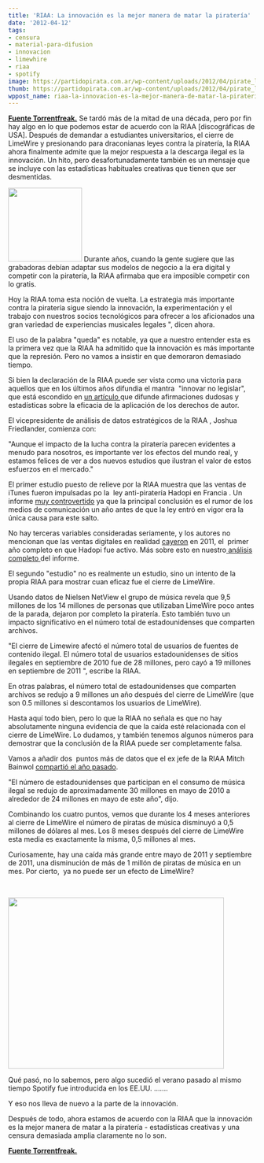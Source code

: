 ```yaml
---
title: 'RIAA: La innovación es la mejor manera de matar la piratería'
date: '2012-04-12'
tags:
- censura
- material-para-difusion
- innovacion
- limewhire
- riaa
- spotify
image: https://partidopirata.com.ar/wp-content/uploads/2012/04/pirate_logo.jpg
thumb: https://partidopirata.com.ar/wp-content/uploads/2012/04/pirate_logo-115x115.jpg
wppost_name: riaa-la-innovacion-es-la-mejor-manera-de-matar-la-pirateria
---
```


<strong><a href="https://torrentfreak.com/riaa-innovation-is-the-best-way-to-kill-piracy-120412/" target="_blank">Fuente Torrentfreak.</a></strong>
Se tardó más de la mitad de una década, pero por fin hay algo en lo que podemos estar de acuerdo con la RIAA [discográficas de USA]. Después de demandar a estudiantes universitarios, el cierre de LimeWire y presionando para draconianas leyes contra la piratería, la RIAA ahora finalmente admite que la mejor respuesta a la descarga ilegal es la innovación. Un hito, pero desafortunadamente también es un mensaje que se incluye con las estadísticas habituales creativas que tienen que ser desmentidas.

<a href="https://partidopirata.com.ar/wp-content/uploads/2012/04/pirate_logo.jpg"><img class="alignright size-full wp-image-3922" title="pirate_logo" src="https://partidopirata.com.ar/wp-content/uploads/2012/04/pirate_logo.jpg" alt="" width="150" height="150" /></a>
Durante años, cuando la gente sugiere que las grabadoras debían adaptar sus modelos de negocio a la era digital y competir con la piratería, la RIAA afirmaba que era imposible competir con lo gratis.

Hoy la RIAA toma esta noción de vuelta.
La estrategia más importante contra la piratería sigue siendo la innovación, la experimentación y el trabajo con nuestros socios tecnológicos para ofrecer a los aficionados una gran variedad de experiencias musicales legales ", dicen ahora.

El uso de la palabra "queda" es notable, ya que a nuestro entender esta es la primera vez que la RIAA ha admitido que la innovación es más importante que la represión. Pero no vamos a insistir en que demoraron demasiado tiempo.

Si bien la declaración de la RIAA puede ser vista como una victoria para aquellos que en los últimos años difundia el mantra  "innovar no legislar", que está escondido en <a href="http://www.riaa.com/blog.php?content_selector=riaa-news-blog&amp;blog_selector=Mount&amp;news_month_filter=4&amp;news_year_filter=2012">un artículo </a>que difunde afirmaciones dudosas y estadísticas sobre la eficacia de la aplicación de los derechos de autor.

El vicepresidente de análisis de datos estratégicos de la RIAA , Joshua Friedlander, comienza con:

"Aunque el impacto de la lucha contra la piratería parecen evidentes a menudo para nosotros, es importante ver los efectos del mundo real, y estamos felices de ver a dos nuevos estudios que ilustran el valor de estos esfuerzos en el mercado."

El primer estudio puesto de relieve por la RIAA muestra que las ventas de iTunes fueron impulsadas po la  ley anti-piratería Hadopi en Francia . Un informe <a href="http://torrentfreak.com/anti-piracy-no-effect-on-itunes-sales-120124/">muy controvertido</a> ya que la principal conclusión es el rumor de los medios de comunicación un año antes de que la ley entró en vigor era la única causa para este salto.

No hay terceras variables consideradas seriamente, y los autores no mencionan que las ventas digitales en realidad <a href="http://torrentfreak.com/french-three-strikes-law-slashes-piracy-but-fails-to-boost-sales-120330/">cayeron</a> en 2011, el  primer año completo en que Hadopi fue activo. Más sobre esto en nuestro<a href="https://partidopirata.com.ar/3702/francia-la-ley-antipirateria-de-los-tres-avisos-no-logra-aumentar-las-ventas"> análisis completo </a>del informe.

El segundo "estudio" no es realmente un estudio, sino un intento de la propia RIAA para mostrar cuan eficaz fue el cierre de LimeWire.

Usando datos de Nielsen NetView el grupo de música revela que 9,5 millones de los 14 millones de personas que utilizaban LimeWire poco antes de la parada, dejaron por completo la piratería. Esto también tuvo un impacto significativo en el número total de estadounidenses que comparten archivos.

"El cierre de Limewire afectó el número total de usuarios de fuentes de contenido ilegal. El número total de usuarios estadounidenses de sitios ilegales en septiembre de 2010 fue de 28 millones, pero cayó a 19 millones en septiembre de 2011 ", escribe la RIAA.

En otras palabras, el número total de estadounidenses que comparten archivos se redujo a 9 millones un año después del cierre de LimeWire (que son 0.5 millones si descontamos los usuarios de LimeWire).

Hasta aquí todo bien, pero lo que la RIAA no señala es que no hay absolutamente ninguna evidencia de que la caída esté relacionada con el cierre de LimeWire. Lo dudamos, y también tenemos algunos números para demostrar que la conclusión de la RIAA puede ser completamente falsa.

Vamos a añadir dos  puntos más de datos que el ex jefe de la RIAA Mitch Bainwol <a href="http://torrentfreak.com/new-and-old-riaa-ceos-agree-were-beating-piracy-110812/">compartió el año pasado</a>.

"El número de estadounidenses que participan en el consumo de música ilegal se redujo de aproximadamente 30 millones en mayo de 2010 a alrededor de 24 millones en mayo de este año", dijo.

Combinando los cuatro puntos, vemos que durante los 4 meses anteriores al cierre de LimeWire el número de piratas de música disminuyó a 0,5 millones de dólares al mes. Los 8 meses después del cierre de LimeWire esta media es exactamente la misma, 0,5 millones al mes.

Curiosamente, hay una caída más grande entre mayo de 2011 y septiembre de 2011, una disminución de más de 1 millón de piratas de música en un mes. Por cierto,  ya no puede ser un efecto de LimeWire?

&nbsp;

<a href="https://partidopirata.com.ar/wp-content/uploads/2012/04/riaa-creative.png"><img class="aligncenter size-full wp-image-3923" title="riaa-creative" src="https://partidopirata.com.ar/wp-content/uploads/2012/04/riaa-creative.png" alt="" width="439" height="348" /></a>

Qué pasó, no lo sabemos, pero algo sucedió el verano pasado al mismo tiempo Spotify fue introducida en los EE.UU. .......

Y eso nos lleva de nuevo a la parte de la innovación.

Después de todo, ahora estamos de acuerdo con la RIAA que la innovación es la mejor manera de matar a la piratería - estadísticas creativas y una censura demasiada amplia claramente no lo son.

<strong><a href="https://torrentfreak.com/riaa-innovation-is-the-best-way-to-kill-piracy-120412/" target="_blank">Fuente Torrentfreak.</a></strong>

